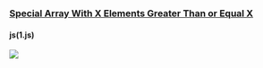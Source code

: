 ### [Special Array With X Elements Greater Than or Equal X](https://leetcode.com/problems/special-array-with-x-elements-greater-than-or-equal-x)


#### js(1.js)
<img src="https://user-images.githubusercontent.com/77154607/236686556-d9f23b8a-c519-4e16-9323-bedb7c8d053b.png">